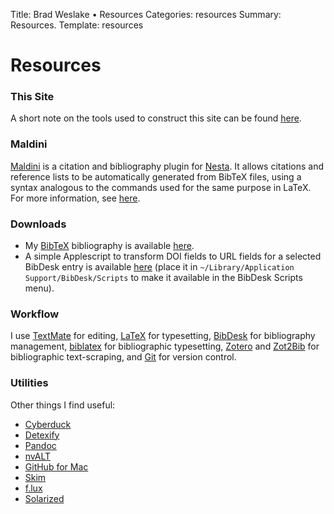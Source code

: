 Title: Brad Weslake &bull; Resources
Categories: resources
Summary: Resources.
Template: resources

# Resources

### This Site ###

A short note on the tools used to construct this site can be found [here][note].

 [note]: ../blog/a-note-on-this-site

### Maldini ###

[Maldini][maldini] is a citation and bibliography plugin for [Nesta][nesta]. It allows citations and reference lists to be automatically generated from BibTeX files, using a syntax analogous to the commands used for the same purpose in LaTeX. For more information, see [here][maldini].

  [maldini]: ../resources/maldini "Maldini"
  [nesta]: http://nestacms.com/ "Nesta"

### Downloads

*   My [BibTeX][7] bibliography is available [here][8].
*   A simple Applescript to transform <span class="small">DOI</span> fields to <span class="small">URL</span> fields for a selected BibDesk entry is available [here][9] (place it in `~/Library/Application Support/BibDesk/Scripts` to make it available in the BibDesk Scripts menu).

 [7]: http://en.wikipedia.org/wiki/BibTeX
 [8]: http://github.com/etc/philosophy-bibliography/tree/master
 [9]: http://bweslake.s3.amazonaws.com/research/resources/DOItoURI.scpt.zip

### Workflow

I use [TextMate][1] for editing, [LaTeX][2] for typesetting, [BibDesk][3] for bibliography management, [biblatex][4] for bibliographic typesetting, [Zotero][5] and [Zot2Bib][6] for bibliographic text-scraping, and [Git][git] for version control.

  [1]: http://macromates.com/
  [2]: http://www.latex-project.org/
  [3]: http://bibdesk.sourceforge.net/
  [4]: http://www.ctan.org/tex-archive/help/Catalogue/entries/biblatex.html
  [5]: http://www.zotero.org/
  [6]: http://mackerron.com/zot2bib/
  [git]: http://git-scm.com/

### Utilities

Other things I find useful:

* [Cyberduck][duck]
* [Detexify][detexify]
* [Pandoc][pandoc]
* [nvALT][nvalt]
* [GitHub for Mac][githubmac]
* [Skim][skim]
* [f.lux][flux]
* [Solarized][solarized]

 [detexify]: http://detexify.kirelabs.org/classify.html "Detexify"
 [duck]: http://cyberduck.ch/
 [pandoc]: http://johnmacfarlane.net/pandoc/ "Pandoc"
 [nvalt]: http://brettterpstra.com/project/nvalt/ "nvALT"
 [githubmac]: http://mac.github.com/ "GitHub for Mac"
 [skim]: http://skim-app.sourceforge.net/ "Skim"
 [flux]: http://stereopsis.com/flux/ "f.lux"
 [solarized]: http://ethanschoonover.com/solarized "Solarized"
